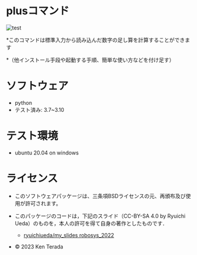 # plusコマンド
![test](https://github.com/ken1088/robosys2023/actions/workflows/test.yml/badge.svg)

*このコマンドは標準入力から読み込んだ数字の足し算を計算することができます

*（他インストール手段や起動する手順、簡単な使い方などを付け足す）

# ソフトウェア
* python
* テスト済み: 3.7~3.10

# テスト環境
* ubuntu 20.04 on windows

# ライセンス
* このソフトウェアパッケージは、三条項BSDライセンスの元、再頒布及び使用が許可されます。
* このパッケージのコードは，下記のスライド（CC-BY-SA 4.0 by Ryuichi Ueda）のものを，本人の許可を得て自身の著作としたものです．
     * [ryuichiueda/my_slides robosys_2022](https://github.com/ryuichiueda/my_slides/tree/master/robosys_2022)


* © 2023 Ken Terada
